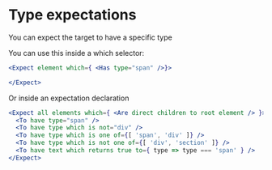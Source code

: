 Type expectations
===

You can expect the target to have a specific type 

You can use this inside a which selector:

```jsx
<Expect element which={ <Has type="span" />}>

</Expect>
```

Or inside an expectation declaration

```jsx
<Expect all elements which={ <Are direct children to root element /> }>
  <To have type="span" />
  <To have type which is not="div" />
  <To have type which is one of={[ 'span', 'div' ]} />
  <To have type which is not one of={[ 'div', 'section' ]} />
  <To have text which returns true to={ type => type === 'span' } />
</Expect>
```
